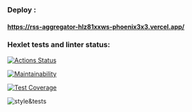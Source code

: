 ### Deploy :

#### https://rss-aggregator-hlz81xxws-phoenix3x3.vercel.app/

### Hexlet tests and linter status:

[![Actions Status](https://github.com/phoenix3x3/frontend-project-lvl3/workflows/hexlet-check/badge.svg)](https://github.com/phoenix3x3/frontend-project-lvl3/actions)

[![Maintainability](https://api.codeclimate.com/v1/badges/f3307a2e6924d0637108/maintainability)](https://codeclimate.com/github/phoenix3x3/frontend-project-lvl3/maintainability)

[![Test Coverage](https://api.codeclimate.com/v1/badges/f3307a2e6924d0637108/test_coverage)](https://codeclimate.com/github/phoenix3x3/frontend-project-lvl3/test_coverage)

![style&tests](https://github.com/phoenix3x3/frontend-project-lvl3/workflows/style&tests/badge.svg)
